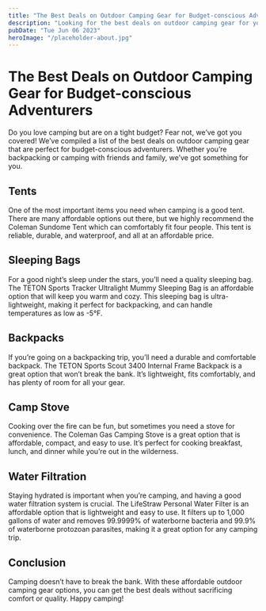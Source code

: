 ```yaml
---
title: "The Best Deals on Outdoor Camping Gear for Budget-conscious Adventurers | Outdoor Camping Gear"
description: "Looking for the best deals on outdoor camping gear for your next adventure? Check out our guide to find affordable gear for budget-conscious adventurers."
pubDate: "Tue Jun 06 2023"
heroImage: "/placeholder-about.jpg"
---
```


# The Best Deals on Outdoor Camping Gear for Budget-conscious Adventurers

Do you love camping but are on a tight budget? Fear not, we’ve got you covered! We’ve compiled a list of the best deals on outdoor camping gear that are perfect for budget-conscious adventurers. Whether you’re backpacking or camping with friends and family, we’ve got something for you.

## Tents

One of the most important items you need when camping is a good tent. There are many affordable options out there, but we highly recommend the Coleman Sundome Tent which can comfortably fit four people. This tent is reliable, durable, and waterproof, and all at an affordable price.

## Sleeping Bags

For a good night’s sleep under the stars, you’ll need a quality sleeping bag. The TETON Sports Tracker Ultralight Mummy Sleeping Bag is an affordable option that will keep you warm and cozy. This sleeping bag is ultra-lightweight, making it perfect for backpacking, and can handle temperatures as low as -5°F.

## Backpacks

If you’re going on a backpacking trip, you’ll need a durable and comfortable backpack. The TETON Sports Scout 3400 Internal Frame Backpack is a great option that won’t break the bank. It’s lightweight, fits comfortably, and has plenty of room for all your gear.

## Camp Stove

Cooking over the fire can be fun, but sometimes you need a stove for convenience. The Coleman Gas Camping Stove is a great option that is affordable, compact, and easy to use. It’s perfect for cooking breakfast, lunch, and dinner while you’re out in the wilderness.

## Water Filtration

Staying hydrated is important when you’re camping, and having a good water filtration system is crucial. The LifeStraw Personal Water Filter is an affordable option that is lightweight and easy to use. It filters up to 1,000 gallons of water and removes 99.9999% of waterborne bacteria and 99.9% of waterborne protozoan parasites, making it a great option for any camping trip.

## Conclusion

Camping doesn’t have to break the bank. With these affordable outdoor camping gear options, you can get the best deals without sacrificing comfort or quality. Happy camping!